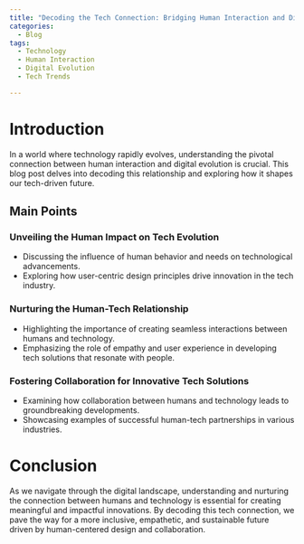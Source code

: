 ```yaml
---
title: "Decoding the Tech Connection: Bridging Human Interaction and Digital Evolution"
categories:
  - Blog
tags:
  - Technology
  - Human Interaction
  - Digital Evolution
  - Tech Trends

---
```


# Introduction
In a world where technology rapidly evolves, understanding the pivotal connection between human interaction and digital evolution is crucial. This blog post delves into decoding this relationship and exploring how it shapes our tech-driven future.

## Main Points
### Unveiling the Human Impact on Tech Evolution
- Discussing the influence of human behavior and needs on technological advancements.
- Exploring how user-centric design principles drive innovation in the tech industry.

### Nurturing the Human-Tech Relationship
- Highlighting the importance of creating seamless interactions between humans and technology.
- Emphasizing the role of empathy and user experience in developing tech solutions that resonate with people.

### Fostering Collaboration for Innovative Tech Solutions
- Examining how collaboration between humans and technology leads to groundbreaking developments.
- Showcasing examples of successful human-tech partnerships in various industries.

# Conclusion
As we navigate through the digital landscape, understanding and nurturing the connection between humans and technology is essential for creating meaningful and impactful innovations. By decoding this tech connection, we pave the way for a more inclusive, empathetic, and sustainable future driven by human-centered design and collaboration.